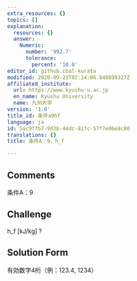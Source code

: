 ```yaml
---
extra_resources: {}
topics: []
explanation:
  resources: {}
  answer:
    Numeric:
      number: '992.7'
      tolerance:
        percent: '10.0'
editor_id: github.cbal-kurata
modified: 2020-09-23T02:14:06.849899327Z
affiliated_institute:
  url: https://www.kyushu-u.ac.jp
  en_name: Kyushu University
  name: 九州大学
version: '1.0'
title_id: 条件a9hf
language: ja
id: 5ac9ffb7-9d3b-44dc-81fc-57f7e06e8c80
translations: {}
title: 条件A：9，h_f

---
```


## Comments
条件A：9

## Challenge
h_f [kJ/kg] ?

## Solution Form
有効数字4桁（例：123.4,  1234）





